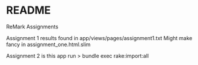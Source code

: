# README

ReMark Assignments

Assignment 1 results found in app/views/pages/assignment1.txt
Might make fancy in assignment_one.html.slim

Assignment 2 is this app
run > bundle exec rake:import:all
